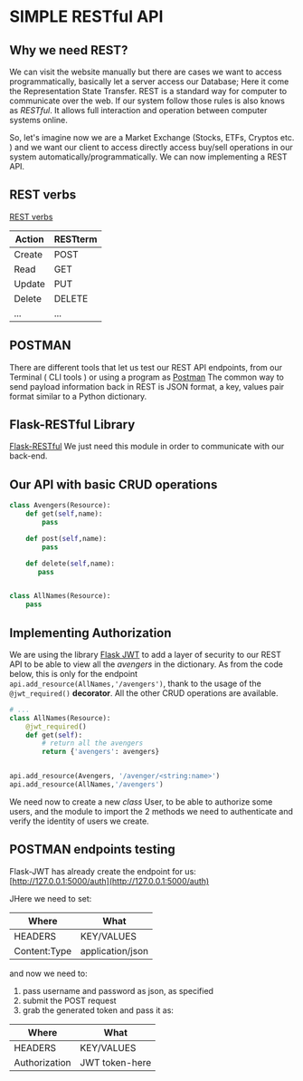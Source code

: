 # SIMPLE RESTful API

## Why we need REST?

We can visit the website manually but there are cases we want to access programmatically, basically let a server access our Database;
Here it come the Representation State Transfer. REST is a standard way for computer to communicate over the web. If our system follow those rules is also knows as _RESTful_.
It allows full interaction and operation between computer systems online.

So, let's imagine now we are a Market Exchange (Stocks, ETFs, Cryptos etc. ) and we want our client to access directly access buy/sell operations in our system automatically/programmatically.
We can now implementing a REST API.

## REST verbs

[REST verbs](https://restfulapi.net/http-methods/)

| Action | RESTterm |
| ------ | -------- |
| Create | POST     |
| Read   | GET      |
| Update | PUT      |
| Delete | DELETE   |
| ...    | ...      |

## POSTMAN

There are different tools that let us test our REST API endpoints, from our Terminal ( CLI tools ) or using a program as [Postman](https://www.postman.com/)
The common way to send payload information back in REST is JSON format, a key, values pair format similar to a Python dictionary.

## Flask-RESTful Library

[Flask-RESTful](https://flask-restful.readthedocs.io/en/latest/)
We just need this module in order to communicate with our back-end.

## Our API with basic CRUD operations

```python
class Avengers(Resource):
    def get(self,name):
        pass

    def post(self,name):
        pass

    def delete(self,name):
       pass


class AllNames(Resource):
    pass
```

## Implementing Authorization

We are using the library [Flask JWT](https://pythonhosted.org/Flask-JWT/) to add a layer of security to our REST API to be able to view all the _avengers_ in the dictionary.
As from the code below, this is only for the endpoint `api.add_resource(AllNames,'/avengers')`, thank to the usage of the `@jwt_required()` **decorator**.
All the other CRUD operations are available.

```python
# ...
class AllNames(Resource):
    @jwt_required()
    def get(self):
        # return all the avengers
        return {'avengers': avengers}


api.add_resource(Avengers, '/avenger/<string:name>')
api.add_resource(AllNames,'/avengers')
```

We need now to create a new _class_ User, to be able to authorize some users, and the module to import the 2 methods we need to authenticate and verify the identity of users we create.

## POSTMAN endpoints testing

Flask-JWT has already create the endpoint for us: [http://127.0.0.1:5000/auth](http://127.0.0.1:5000/auth)

JHere we need to set:

| Where        | What             |
| ------------ | ---------------- |
| HEADERS      | KEY/VALUES       |
| Content:Type | application/json |

and now we need to:

1. pass username and password as json, as specified
2. submit the POST request
3. grab the generated token and pass it as:

| Where         | What           |
| ------------- | -------------- |
| HEADERS       | KEY/VALUES     |
| Authorization | JWT token-here |
